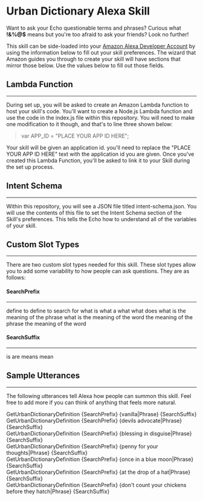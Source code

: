 # Urban Dictionary Alexa Skill

Want to ask your Echo questionable terms and phrases? Curious what **!&%@$** means but you're too afraid to ask your friends? Look no further!

This skill can be side-loaded into your [Amazon Alexa Developer Account](https://developer.amazon.com/) by using the information below to fill out your skill preferences. The wizard that Amazon guides you through to create your skill will have sections that mirror those below. Use the values below to fill out those fields.

## Lambda Function
---
During set up, you will be asked to create an Amazon Lambda function to host your skill's code. You'll want to create a Node.js Lambda function and use the code in the index.js file within this repository. You will need to make one modification to it though, and that's to line three shown below:

> var APP_ID = "PLACE YOUR APP ID HERE";

Your skill will be given an application id. you'll need to replace the "PLACE YOUR APP ID HERE" text with the application id you are given. Once you've created this Lambda Function, you'll be asked to link it to your Skill during the set up process.

## Intent Schema
---

Within this repository, you will see a JSON file titled intent-schema.json. You will use the contents of this file to set the Intent Schema section of the Skill's preferences. This tells the Echo how to understand all of the variables of your skill.

## Custom Slot Types
---
There are two custom slot types needed for this skill. These slot types allow you to add some variability to how people can ask questions. They are as follows:

#### SearchPrefix
---
define
to define
to search for
what is
what a
what
what does
what is the meaning of the phrase
what is the meaning of the word
the meaning of the phrase
the meaning of the word

#### SearchSuffix
---
is
are
means
mean

## Sample Utterances
---
The following utterances tell Alexa how people can summon this skill. Feel free to add more if you can think of anything that feels more natural.

GetUrbanDictionaryDefinition {SearchPrefix} {vanilla|Phrase} {SearchSuffix}  
GetUrbanDictionaryDefinition {SearchPrefix} {devils advocate|Phrase} {SearchSuffix}  
GetUrbanDictionaryDefinition {SearchPrefix} {blessing in disguise|Phrase} {SearchSuffix}  
GetUrbanDictionaryDefinition {SearchPrefix} {penny for your thoughts|Phrase} {SearchSuffix}  
GetUrbanDictionaryDefinition {SearchPrefix} {once in a blue moon|Phrase} {SearchSuffix}  
GetUrbanDictionaryDefinition {SearchPrefix} {at the drop of a hat|Phrase} {SearchSuffix}  
GetUrbanDictionaryDefinition {SearchPrefix} {don't count your chickens before they hatch|Phrase} {SearchSuffix}  
